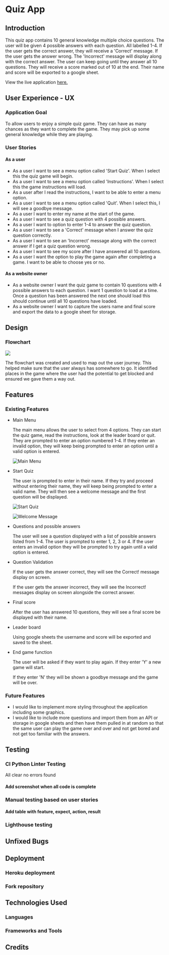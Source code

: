 # Quiz App


## Introduction
This quiz app contains 10 general knowledge multiple choice questions. The user will be given 4 possible answers with each question. All labelled 1-4. If the user gets the correct answer, they will receive a 'Correct' message. If the user gets the answer wrong. The 'Incorrect' message will display along with the correct answer. The user can keep going until they answer all 10 questions. They will receive a score marked out of 10 at the end. Their name and score will be exported to a google sheet.

View the live application [here.](https://pp3-quiz-lv.herokuapp.com/)

## User Experience - UX

### Application Goal

To allow users to enjoy a simple quiz game. They can have as many chances as they want to complete the game. They may pick up some general knowledge while they are playing.

### User Stories

#### As a user

* As a user I want to see a menu option called 'Start Quiz'. When I select this the quiz game will begin.
* As a user I want to see a menu option called 'Instructions'. When I select this the game instructions will load.
* As a user after I read the instructions, I want to be able to enter a menu option.
* As a user I want to see a menu option called 'Quit'. When I select this, I will see a goodbye message.
* As a user I want to enter my name at the start of the game.
* As a user I want to see a quiz question with 4 possible answers.
* As a user I want to option to enter 1-4 to answer the quiz question.
* As a user I want to see a 'Correct' message when I answer the quiz question correctly.
* As a user I want to see an 'Incorrect' message along with the correct answer if I get a quiz question wrong.
* As a user I want to see my score after I have answered all 10 questions.
* As a user I want the option to play the game again after completing a game. I want to be able to choose yes or no.

#### As a website owner

* As a website owner I want the quiz game to contain 10 questions with 4 possible answers to each question. I want 1 question to load at a time. Once a question has been answered the next one should load this should continue until all 10 questions have loaded.
* As a website owner I want to capture the users name and final score and export the data to a google sheet for storage.

## Design

### Flowchart

![](documentation/images/flowchart.png)

The flowchart was created and used to map out the user journey. This helped make sure that the user always has somewhere to go. It identified places in the game where the user had the potential to get blocked and ensured we gave them a way out. 

## Features

### Existing Features

* Main Menu

  The main menu allows the user to select from 4 options. They can start the quiz game, read the instructions, look at the leader board or quit. They are prompted to enter an option numbered 1-4. If they enter an invalid option, they will keep being prompted to enter an option until a valid option is entered.

  ![Main Menu](documentation/images/main_menu.png)

* Start Quiz

  The user is prompted to enter in their name. If they try and proceed without entering their name, they will keep being prompted to enter a valid name. They will then see a welcome message and the first question will be displayed.

  ![Start Quiz](documentation/images/user_name.png)

  ![Welcome Message](documentation/images/welcome_message.png)


* Questions and possible answers

  The user will see a question displayed with a list of possible answers listed from 1-4. The user is prompted to enter 1, 2, 3 or 4. If the user enters an invalid option they will be prompted to try again until a valid option is entered.

* Question Validation

  If the user gets the answer correct, they will see the Correct! message display on screen.

  If the user gets the answer incorrect, they will see the Incorrect! messages display on screen alongside the correct answer.

* Final score

  After the user has answered 10 questions, they will see a final score be displayed with their name.

* Leader board

  Using google sheets the username and score will be exported and saved to the sheet.

* End game function

  The user will be asked if they want to play again. If they enter 'Y' a new game will start. 

  If they enter 'N' they will be shown a goodbye message and the game will be over.

### Future Features

* I would like to implement more styling throughout the application including some graphics.
* I would like to include more questions and import them from an API or storage in google sheets and then have them pulled in at random so that the same user can play 
  the game over and over and not get bored and not get too familiar with the answers.

## Testing

### CI Python Linter Testing

All clear no errors found 

#### Add screenshot when all code is complete

### Manual testing based on user stories

#### Add table with feature, expect, action, result

### Lighthouse testing

## Unfixed Bugs

## Deployment

### Heroku deployment

### Fork repository

## Technologies Used

### Languages

### Frameworks and Tools

## Credits

